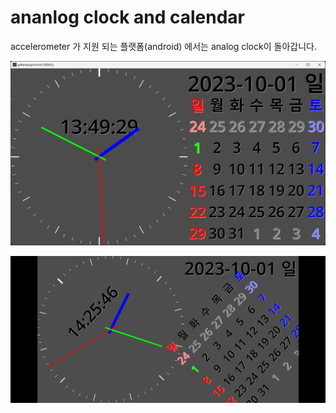 # ananlog clock and calendar

accelerometer 가 지원 되는 플랫폼(android) 에서는 analog clock이 돌아갑니다. 

![screenshot](screenshot.png)

![rotated](Screenshot_rot.png)